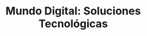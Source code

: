 ---
title: "Mundo Digital: Soluciones Tecnológicas"
url: /portoviejo/mundo-digital-soluciones-tecnologicas/
shop: Computer
---